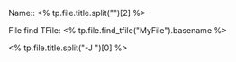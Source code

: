 Name:: <% tp.file.title.split("")[2] %>

File find TFile: <% tp.file.find_tfile("MyFile").basename %>

<% tp.file.title.split("-J ")[0] %>